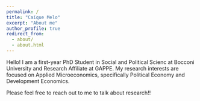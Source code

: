 ```yaml
---
permalink: /
title: "Caíque Melo"
excerpt: "About me"
author_profile: true
redirect_from: 
  - about/
  - about.html
---
```


Hello! I am a first-year PhD Student in Social and Political Scienc  at Bocconi University and Research Affiliate at GAPPE. My research interests are focused on Applied Microeconomics, specifically Political Economy and Development Economics.

Please feel free to reach out to me to talk about research!!
